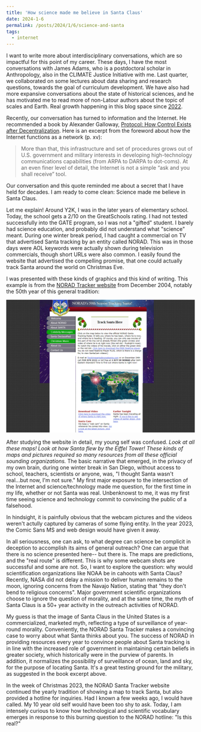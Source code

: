```yaml
---
title: 'How science made me believe in Santa Claus'
date: 2024-1-6
permalink: /posts/2024/1/6/science-and-santa
tags:
  - internet
---
```

I want to write more about interdisciplinary conversations, which are so impactful for this point of my career. These days, I have the most conversations with James Adams, who is a postdoctoral scholar in Anthropology, also in the CLIMATE Justice Initiative with me. Last quarter, we collaborated on some lectures about data sharing and research questions, towards the goal of curriculum development. We have also had more expansive conversations about the state of historical sciences, and he has motivated me to read more of non-Latour authors about the topic of scales and Earth. Real growth happening in this blog space since [2022](https://thi-truong.github.io/posts/2022/01/16/thoughts-reading-latour).

Recently, our conversation has turned to information and the Internet. He recommended a book by Alexander Galloway, [Protocol: How Control Exists after Decentralization](https://mitpress.mit.edu/9780262572330/protocol/). Here is an excerpt from the foreword about how the Internet functions as a network (p. xv):

> More than that, this infrastructure and set of procedures grows out of U.S. government and military interests in developing high-technology communications capabilities (from ARPA to DARPA to dot-coms). At an even finer level of detail, the Internet is not a simple “ask and you shall receive” tool. 

Our conversation and this quote reminded me about a secret that I have held for decades. I am ready to come clean: Science made me believe in Santa Claus.

Let me explain! Around Y2K, I was in the later years of elementary school. Today, the school gets a 2/10 on the GreatSchools rating. I had not tested successfully into the GATE program, so I was not a "gifted" student. I barely had science education, and probably did not understand what "science" meant. During one winter break period, I had caught a commercial on TV that advertised Santa tracking by an entity called NORAD. This was in those days were AOL keywords were actually shown during television commercials, though short URLs were also common. I easily found the website that advertised the compelling promise, that one could actually track Santa around the world on Christmas Eve.

I was presented with these kinds of graphics and this kind of writing. This example is from the [NORAD Tracker website](https://web.archive.org/web/20041230202809/http://www.noradsanta.org/english/radar/index.html) from December 2004, notably the 50th year of this general tradition:

<img src="/images/NORAD_Track_Santa_Here_2004.png" alt="Screenshot of NORAD Santa Tracker page from December 2004 showing map and links to learn more">

After studying the website in detail, my young self was confused. *Look at all these maps! Look at how Santa flew by the Eiffel Tower! These kinds of maps and pictures required so many resources from all these official sounding organizations.* The basic narrative that emerged, in the privacy of my own brain, during one winter break in San Diego, without access to school, teachers, scientists or anyone, was, "I thought Santa wasn't real...but now, I'm not sure." My first major exposure to the intersection of the Internet and science/technology made me question, for the first time in my life, whether or not Santa was real. Unbenknowst to me, it was my first time seeing science and technology commit to convincing the public of a falsehood.

In hindsight, it is painfully obvious that the webcam pictures and the videos weren't actully captured by cameras of some flying entity. In the year 2023, the Comic Sans MS and web design would have given it away.

In all seriousness, one can ask, to what degree can science be complicit in deception to accomplish its aims of general outreach? One can argue that there is no science presented here-- but there is. The maps are predictions, and the "real route" is different. This is why some webcam shots are successful and some are not. So, I want to explore the question: why would scientification organizations like NOAA be in cahoots with Santa Claus? Recently, NASA did not delay a mission to deliver human remains to the moon, ignoring concerns from the Navajo Nation, stating that "they don't bend to religious concerns". Major government scientific organizations choose to ignore the question of morality, and at the same time, the myth of Santa Claus is a 50+ year activity in the outreach activities of NORAD.

My guess is that the image of Santa Claus in the United States is a commercialized, marketed myth, reflecting a type of surveillance of year-round morality. Conveniently, the NORAD Santa Tracker makes a convincing case to worry about what Santa thinks about you. The success of NORAD in providing resources every year to convince people about Santa tracking is in line with the increased role of government in maintaining certain beliefs in greater society, which historically were in the purview of parents. In addition, it normalizes the possibility of surveillance of ocean, land and sky, for the purpose of locating Santa. It's a great testing ground for the military, as suggested in the book excerpt above.

In the week of Christmas 2023, the NORAD Santa Tracker website continued the yearly tradition of showing a map to track Santa, but also provided a hotline for inquiries. Had I known a few weeks ago, I would have called. My 10 year old self would have been too shy to ask. Today, I am intensely curious to know how technological and scientific vocabulary emerges in response to this burning question to the NORAD hotline: "Is this real?"
